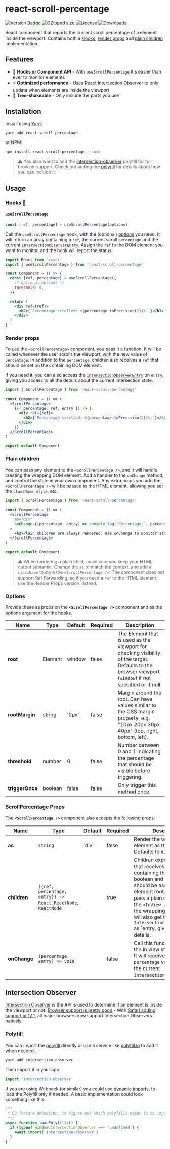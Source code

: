 # react-scroll-percentage

[![Version Badge][npm-version-svg]][package-url]
[![GZipped size][npm-minzip-svg]][bundlephobia-url]
[![License][license-image]][license-url]
[![Downloads][downloads-image]][downloads-url]

React component that reports the current scroll percentage of a element inside
the viewport. Contains both a [Hooks](#hooks), [render props](#render-props) and
[plain children](#plain-children) implementation.

## Features

- 🎣 **Hooks or Component API** - With `useScrollPercentage` it's easier than
  ever to monitor elements
- ⚡️ **Optimized performance** - Uses
  [React Intersection Observer](https://github.com/thebuilder/react-intersection-observer)
  to only update when elements are inside the viewport
- 🌳 **Tree-shakeable** - Only include the parts you use

## Installation

Install using [Yarn](https://yarnpkg.com):

```sh
yarn add react-scroll-percentage
```

or NPM:

```sh
npm install react-scroll-percentage --save
```

> ⚠️ You also want to add the
> [intersection-observer](https://www.npmjs.com/package/react-scroll-percentage)
> polyfill for full browser support. Check out adding the [polyfill](#polyfill)
> for details about how you can include it.

## Usage

### Hooks 🎣

#### `useScrollPercentage`

```js
const [ref, percentage] = useScrollPercentage(options)
```

Call the `useScrollPercentage` hook, with the (optional) [options](#options) you
need. It will return an array containing a `ref`, the current scroll
`percentage` and the current
[`IntersectionObserverEntry`](https://developer.mozilla.org/en-US/docs/Web/API/IntersectionObserverEntry).
Assign the `ref` to the DOM element you want to monitor, and the hook will
report the status.

```jsx
import React from 'react'
import { useScrollPercentage } from 'react-scroll-percentage'

const Component = () => {
  const [ref, percentage] = useScrollPercentage({
    /* Optional options */
    threshold: 0,
  })

  return (
    <div ref={ref}>
      <h2>{`Percentage scrolled: ${percentage.toPrecision(2)}%.`}</h2>
    </div>
  )
}
```

### Render props

To use the `<ScrollPercentage>` component, you pass it a function. It will be
called whenever the user scrolls the viewport, with the new value of
`percentage`. In addition to the `percentage`, children also receives a `ref`
that should be set on the containing DOM element.

If you need it, you can also access the
[`IntersectionObserverEntry`](https://developer.mozilla.org/en-US/docs/Web/API/IntersectionObserverEntry)
on `entry`, giving you access to all the details about the current intersection
state.

```jsx
import { ScrollPercentage } from 'react-scroll-percentage'

const Component = () => (
  <ScrollPercentage>
    {({ percentage, ref, entry }) => (
      <div ref={ref}>
        <h2>{`Percentage scrolled: ${percentage.toPrecision(2)}%.`}</h2>
      </div>
    )}
  </ScrollPercentage>
)

export default Component
```

### Plain children

You can pass any element to the `<ScrollPercentage />`, and it will handle
creating the wrapping DOM element. Add a handler to the `onChange` method, and
control the state in your own component. Any extra props you add the
`<ScrollPercentage />` will be passed to the HTML element, allowing you set the
`className`, `style`, etc.

```jsx
import { ScrollPercentage } from 'react-scroll-percentage'

const Component = () => (
  <ScrollPercentage
    as="div"
    onChange={(percentage, entry) => console.log('Percentage:', percentage)}
  >
    <h2>Plain children are always rendered. Use onChange to monitor state.</h2>
  </ScrollPercentage>
)

export default Component
```

> ⚠️ When rendering a plain child, make sure you keep your HTML output semantic.
> Change the `as` to match the context, and add a `className` to style the
> `<ScrollPercentage />`. The component does not support Ref Forwarding, so if
> you need a `ref` to the HTML element, use the Render Props version instead.

### Options

Provide these as props on the **`<ScrollPercentage />`** component and as the
options argument for the hooks.

| Name            | Type    | Default | Required | Description                                                                                                                                              |
| --------------- | ------- | ------- | -------- | -------------------------------------------------------------------------------------------------------------------------------------------------------- |
| **root**        | Element | window  | false    | The Element that is used as the viewport for checking visibility of the target. Defaults to the browser viewport (`window`) if not specified or if null. |
| **rootMargin**  | string  | '0px'   | false    | Margin around the root. Can have values similar to the CSS margin property, e.g. "10px 20px 30px 40px" (top, right, bottom, left).                       |
| **threshold**   | number  | 0       | false    | Number between 0 and 1 indicating the percentage that should be visible before triggering.                                                               |
| **triggerOnce** | boolean | false   | false    | Only trigger this method once                                                                                                                            |

### ScrollPercentage Props

The **`<ScrollPercentage />`** component also accepts the following props:

| Name         | Type                                                         | Default | Required | Description                                                                                                                                                                                                                                                                                                                       |
| ------------ | ------------------------------------------------------------ | ------- | -------- | --------------------------------------------------------------------------------------------------------------------------------------------------------------------------------------------------------------------------------------------------------------------------------------------------------------------------------- |
| **as**       | `string`                                                     | 'div'   | false    | Render the wrapping element as this element. Defaults to `div`.                                                                                                                                                                                                                                                                   |
| **children** | `({ref, percentage, entry}) => React.ReactNode`, `ReactNode` |         | true     | Children expects a function that receives an object containing the `percentage` boolean and a `ref` that should be assigned to the element root. Alternatively pass a plain child, to have the `<InView />` deal with the wrapping element. You will also get the `IntersectionObserverEntry` as `entry, giving you more details. |
| **onChange** | `(percentage, entry) => void`                                |         | false    | Call this function whenever the in view state changes. It will receive the `percentage` value, alongside the current `IntersectionObserverEntry`.                                                                                                                                                                                 |

## Intersection Observer

[Intersection Observer](https://developer.mozilla.org/en-US/docs/Web/API/Intersection_Observer_API)
is the API is used to determine if an element is inside the viewport or not.
[Browser support is pretty good](http://caniuse.com/#feat=intersectionobserver) -
With
[Safari adding support in 12.1](https://webkit.org/blog/8718/new-webkit-features-in-safari-12-1/),
all major browsers now support Intersection Observers natively.

### Polyfill

You can import the
[polyfill](https://www.npmjs.com/package/intersection-observer) directly or use
a service like [polyfill.io](https://polyfill.io/v2/docs/) to add it when
needed.

```sh
yarn add intersection-observer
```

Then import it in your app:

```js
import 'intersection-observer'
```

If you are using Webpack (or similar) you could use
[dynamic imports](https://webpack.js.org/api/module-methods/#import-), to load
the Polyfill only if needed. A basic implementation could look something like
this:

```js
/**
 * Do feature detection, to figure out which polyfills needs to be imported.
 **/
async function loadPolyfills() {
  if (typeof window.IntersectionObserver === 'undefined') {
    await import('intersection-observer')
  }
}
```

[package-url]: https://npmjs.org/package/react-scroll-percentage
[npm-version-svg]: https://img.shields.io/npm/v/react-scroll-percentage.svg
[npm-minzip-svg]: https://img.shields.io/bundlephobia/minzip/react.svg
[bundlephobia-url]: https://bundlephobia.com/result?p=react-scroll-percentage
[deps-svg]: https://david-dm.org/thebuilder/react-scroll-percentage.svg
[deps-url]: https://david-dm.org/thebuilder/react-scroll-percentage
[dev-deps-svg]:
  https://david-dm.org/thebuilder/react-scroll-percentage/dev-status.svg
[dev-deps-url]:
  https://david-dm.org/thebuilder/react-scroll-percentage#info=devDependencies
[license-image]: http://img.shields.io/npm/l/react-scroll-percentage.svg
[license-url]: LICENSE
[downloads-image]: http://img.shields.io/npm/dm/react-scroll-percentage.svg
[downloads-url]: http://npm-stat.com/charts.html?package=react-scroll-percentage
